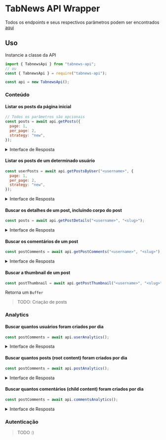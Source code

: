 # TabNews API Wrapper

Todos os endpoints e seus respectivos parâmetros podem ser encontrados [aqui](https://www.tabnews.com.br/GabrielSozinho/documentacao-da-api-do-tabnews)

## Uso

Instancie a classe da API

```js
import { TabnewsApi } from "tabnews-api";
// ou
const { TabnewsApi } = require("tabnews-api");

const api = new TabnewsApi();
```

### Conteúdo

#### Listar os posts da página inicial

```js
// Todos os parâmetros são opcionais
const posts = await api.getPosts({
  page: 1,
  per_page: 2,
  strategy: "new",
});
```

<details>
<summary>Interface de Resposta</summary>

```ts
Content {
    id: string;
    parent_id: string | null;
    owner_id: string;
    slug: string;
    title: string | null;
    status: 'published' | 'draft';
    source_url: string | null;
    created_at: Date;
    updated_at: Date;
    published_at: Date;
    deleted_at: Date | null;
    tabcoins: number;
    owner_username: string;
    children_deep_count: number;
}[]
```
> **Nota**: Os posts da página inicial não contêm `body`

</details>

#### Listar os posts de um determinado usuário

```js
const userPosts = await api.getPostsByUser("<username>", {
  page: 1,
  per_page: 2,
  strategy: "new",
});
```
<details>
<summary>Interface de Resposta</summary>

```ts
Content {
    id: string;
    parent_id: string | null;
    owner_id: string;
    slug: string;
    body?: string;
    title: string | null;
    status: 'published' | 'draft';
    source_url: string | null;
    created_at: Date;
    updated_at: Date;
    published_at: Date;
    deleted_at: Date | null;
    tabcoins: number;
    owner_username: string;
    children_deep_count: number;
}[]
```

</details>

#### Buscar os detalhes de um post, incluindo corpo do post

```js
const posts = await api.getPostDetails("<username>", "<slug>");
```
<details>
<summary>Interface de Resposta</summary>

```ts
Content {
    id: string;
    parent_id: string | null;
    owner_id: string;
    slug: string;
    body?: string;
    title: string | null;
    status: 'published' | 'draft';
    source_url: string | null;
    created_at: Date;
    updated_at: Date;
    published_at: Date;
    deleted_at: Date | null;
    tabcoins: number;
    owner_username: string;
    children_deep_count: number;
}[]
```

</details>

#### Buscar os comentários de um post

```js
const postComments = await api.getPostComments("<username>", "<slug>");
```
<details>
<summary>Interface de Resposta</summary>

```ts
Content {
    id: string;
    parent_id: string | null;
    owner_id: string;
    slug: string;
    body?: string;
    title: string | null;
    status: 'published' | 'draft';
    source_url: string | null;
    created_at: Date;
    updated_at: Date;
    published_at: Date;
    deleted_at: Date | null;
    tabcoins: number;
    owner_username: string;
    children_deep_count: number;
}[]
```

</details>

#### Buscar a thumbnail de um post

```js
const postThumbnail = await api.getPostThumbnail("<username>", "<slug>");
```
Retorna um `Buffer`

> TODO: Criação de posts

### Analytics

#### Buscar quantos usuários foram criados por dia

```js
const postComments = await api.userAnalytics();
```
<details>
<summary>Interface de Resposta</summary>

```ts

interface UsersCreatedStatus {
    /**
     * Date in the format dd/mm
     */
    date: string;
    cadastrados: number;
}[]
```

</details>

#### Buscar quantos posts (root content) foram criados por dia

```js
const postComments = await api.postAnalytics();
```
<details>
<summary>Interface de Resposta</summary>

```ts

interface RootContentPublishedStatus {
    /**
     * Date in the format dd/mm
     */
    date: string;
    conteudos: number;
}[]
```

</details>

#### Buscar quantos comentários (child content) foram criados por dia

```js
const postComments = await api.commentsAnalytics();
```
<details>
<summary>Interface de Resposta</summary>

```ts

interface ChildContentPublishedStatus {
    /**
     * Date in the format dd/mm
     */
    date: string;
    respostas: number;
}[]
```

</details>

### Autenticação
> TODO :)

